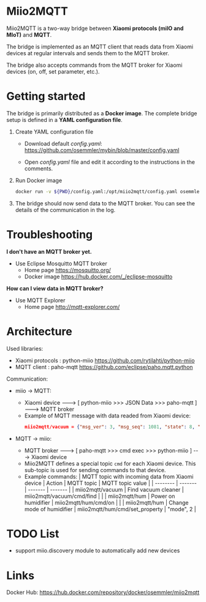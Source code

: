 # Miio2MQTT

Miio2MQTT is a two-way bridge between **Xiaomi protocols (miIO and MIoT)** and **MQTT**.

The bridge is implemented as an MQTT client that reads data from Xiaomi devices at regular intervals and sends them to the MQTT broker.

The bridge also accepts commands from the MQTT broker for Xiaomi devices (on, off, set parameter, etc.).

# Getting started

The bridge is primarily distributed as a **Docker image**. The complete bridge setup is defined in a **YAML configuration file**.

1) Create YAML configuration file

    - Download default *config.yaml*: https://github.com/osemmler/mybin/blob/master/config.yaml

    - Open *config.yaml* file and edit it according to the instructions in the comments.

2) Run Docker image

    ```bash
    docker run -v ${PWD}/config.yaml:/opt/miio2mqtt/config.yaml osemmler/miio2mqtt:latest
    ```

3) The bridge should now send data to the MQTT broker. You can see the details of the communication in the log.

# Troubleshooting

**I don't have an MQTT broker yet.**
- Use Eclipse Mosquitto MQTT broker
    - Home page https://mosquitto.org/
    - Docker image https://hub.docker.com/_/eclipse-mosquitto


**How can I view data in MQTT broker?**
- Use MQTT Explorer
    - Home page http://mqtt-explorer.com/

# Architecture

Used libraries:
- Xiaomi protocols : python-miio https://github.com/rytilahti/python-miio
- MQTT client : paho-mqtt https://github.com/eclipse/paho.mqtt.python

Communication:
- miio -> MQTT:
    - Xiaomi device ---> [ python-miio >>> JSON Data >>> paho-mqtt ] ---> MQTT broker
    - Example of MQTT message with data readed from Xiaomi  device:
        ```json
        miio2mqtt/vacuum = {"msg_ver": 3, "msg_seq": 1081, "state": 8, "battery": 100, "clean_time": 2571, "clean_area": 53337500, "error_code": 0, "map_present": 1, "in_cleaning": 0, "in_returning": 0, "in_fresh_state": 1, "lab_status": 1, "water_box_status": 0, "fan_power": 104, "dnd_enabled": 0, "map_status": 3, "lock_status": 0}
        ```

- MQTT -> miio:
    - MQTT broker ---> [ paho-mqtt >>> cmd exec >>> python-miio ] ---> Xiaomi device
    - Miio2MQTT defines a special topic `cmd` for each Xiaomi device. This sub-topic is used for sending commands to that device.
    - Example commands:
      | MQTT topic with incoming data from Xiaomi device | Action | MQTT topic | MQTT topic value |
      | --------          | -------            | -------            | -------            |
      | miio2mqtt/vacuum  | Find vacuum cleaner  | miio2mqtt/vacuum/cmd/find | |
      | miio2mqtt/hum  | Power on humidifier | miio2mqtt/hum/cmd/on | |
      | miio2mqtt/hum  | Change mode of humidifier | miio2mqtt/hum/cmd/set_property | "mode", 2 |

# TODO List

- support miio.discovery module to automatically add new devices

# Links

Docker Hub: https://hub.docker.com/repository/docker/osemmler/miio2mqtt
